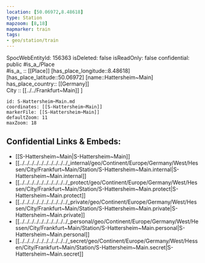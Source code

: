 ```yaml
---
location: [50.06972,8.48618] 
type: Station 
mapzoom: [8,18] 
mapmarker: train 
tags:
- geo/station/train
---
```

SpocWebEntityId: 156363
isDeleted: false
isReadOnly: false
confidential: public
#is_a_/Place  
#is_a_ :: [[Place]] 
[has_place_longitude::8.48618] 
[has_place_latitude::50.06972] 
[name::Hattersheim~Main] 
has_place_country:: [[Germany]]  
City :: [[../../Frankfurt~Main]] ] 


```leaflet
id: S-Hattersheim~Main.md
coordinates: [[S-Hattersheim~Main]] 
markerFile: [[S-Hattersheim~Main]] 
defaultZoom: 11 
maxZoom: 18
```


## Confidential Links & Embeds: 
- [[S-Hattersheim~Main|S-Hattersheim~Main]] 
- [[../../../../../../../../../../_internal/geo/Continent/Europe/Germany/West/Hessen/City/Frankfurt~Main/Station/S-Hattersheim~Main.internal|S-Hattersheim~Main.internal]] 
- [[../../../../../../../../../../_protect/geo/Continent/Europe/Germany/West/Hessen/City/Frankfurt~Main/Station/S-Hattersheim~Main.protect|S-Hattersheim~Main.protect]] 
- [[../../../../../../../../../../_private/geo/Continent/Europe/Germany/West/Hessen/City/Frankfurt~Main/Station/S-Hattersheim~Main.private|S-Hattersheim~Main.private]] 
- [[../../../../../../../../../../_personal/geo/Continent/Europe/Germany/West/Hessen/City/Frankfurt~Main/Station/S-Hattersheim~Main.personal|S-Hattersheim~Main.personal]] 
- [[../../../../../../../../../../_secret/geo/Continent/Europe/Germany/West/Hessen/City/Frankfurt~Main/Station/S-Hattersheim~Main.secret|S-Hattersheim~Main.secret]] 
